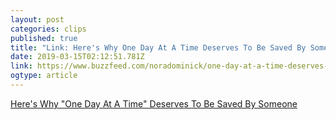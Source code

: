 ```yaml
---
layout: post 
categories: clips 
published: true 
title: "Link: Here's Why One Day At A Time Deserves To Be Saved By Someone" 
date: 2019-03-15T02:12:51.781Z 
link: https://www.buzzfeed.com/noradominick/one-day-at-a-time-deserves-to-be-saved 
ogtype: article 
---
```


[Here's Why "One Day At A Time" Deserves To Be Saved By Someone](https://www.buzzfeed.com/noradominick/one-day-at-a-time-deserves-to-be-saved) 

